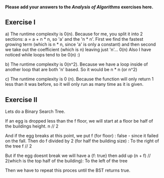 #### Please add your answers to the ***Analysis of  Algorithms*** exercises here.

## Exercise I

a) The runtime complexity is 0(n). Because for me, you split it into 2 sections: a = a + n * n, so 'a' and the 'n * n'. First we find the fastest growing term (which is n * n, since 'a' is only a constant) and then second we take out the coefficient (which is n) leaving just 'n'... 0(n) Also I have noticed while loops tend to be 0(n) :) 


b) The runtime complexity is 0(n^2). Because we have a loop inside of another loop that are both 'n' based. So it would be n * n (or n^2)


c) The runtime complexity is 0 (n). Because the function will only return 1 less than it was before, so it will only run as many time as it is given.

## Exercise II

Lets do a Binary Search Tree.

If an egg is dropped less than the f floor, we will start at a floor be half of the buildings height. 
n // 2

And if the egg breaks at this point, we put f (for floor) : false - since it failed on the fall. Then do f divided by 2 (for half the building size) : To the right of the tree
f // 2

But if the egg doesnt break we will have a {f: true} then add up (n + f) // 2(which is the top half of the building): To the left of the tree

Then we have to repeat this proces until the BST returns true. 


